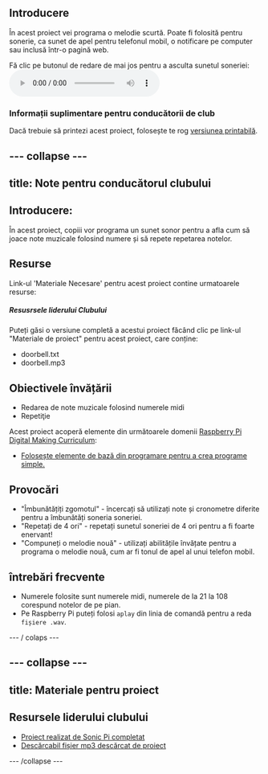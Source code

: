 ## Introducere

În acest proiect vei programa o melodie scurtă. Poate fi folosită pentru sonerie, ca sunet de apel pentru telefonul mobil, o notificare pe computer sau inclusă într-o pagină web.

<div id="audio-preview" class="pdf-hidden">
  Fă clic pe butonul de redare de mai jos pentru a asculta sunetul soneriei: <audio controls preload> <source src="resources/doorbell.mp3" type="audio/mpeg"> Browserul tău nu acceptă elementul <code>audio</code>. </audio>
</div>

### Informații suplimentare pentru conducătorii de club

Dacă trebuie să printezi acest proiect, folosește te rog [versiunea printabilă](https://projects.raspberrypi.org/en/projects/compose-tune/print).

## \--- collapse \---

## title: Note pentru conducătorul clubului

## Introducere:

În acest proiect, copiii vor programa un sunet sonor pentru a afla cum să joace note muzicale folosind numere și să repete repetarea notelor.

## Resurse

Link-ul 'Materiale Necesare' pentru acest proiect contine urmatoarele resurse:

##### Resusrsele liderului Clubului

Puteți găsi o versiune completă a acestui proiect făcând clic pe link-ul "Materiale de proiect" pentru acest proiect, care conține:

* doorbell.txt
* doorbell.mp3

## Obiectivele învățării

* Redarea de note muzicale folosind numerele midi
* Repetiţie

Acest proiect acoperă elemente din următoarele domenii [Raspberry Pi Digital Making Curriculum](http://rpf.io/curriculum):

* [Folosește elemente de bază din programare pentru a crea programe simple.](https://www.raspberrypi.org/curriculum/programming/creator)

## Provocări

* "Îmbunătățiți zgomotul" - încercați să utilizați note și cronometre diferite pentru a îmbunătăți soneria soneriei.
* "Repetați de 4 ori" - repetați sunetul soneriei de 4 ori pentru a fi foarte enervant!
* "Compuneți o melodie nouă" - utilizați abilitățile învățate pentru a programa o melodie nouă, cum ar fi tonul de apel al unui telefon mobil.

## întrebări frecvente

* Numerele folosite sunt numerele midi, numerele de la 21 la 108 corespund notelor de pe pian.
* Pe Raspberry Pi puteți folosi `aplay` din linia de comandă pentru a reda `fișiere .wav`.

\--- / colaps \---

## \--- collapse \---

## title: Materiale pentru proiect

## Resursele liderului clubului

* [Proiect realizat de Sonic Pi completat](resources/doorbell.txt)
* [Descărcabil fișier mp3 descărcat de proiect](resources/doorbell.mp3)

\--- /collapse \---